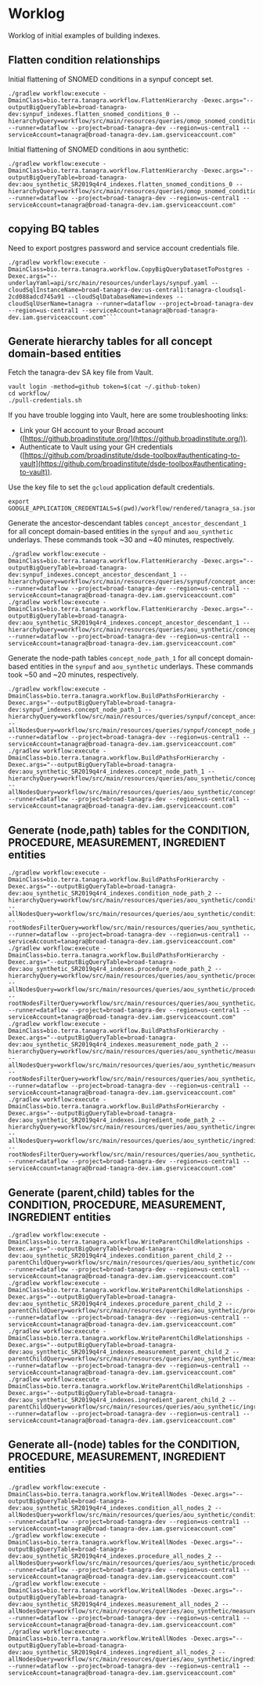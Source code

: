 # Worklog
Worklog of initial examples of building indexes.

## Flatten condition relationships
Initial flattening of SNOMED conditions in a synpuf concept set.

```
./gradlew workflow:execute -DmainClass=bio.terra.tanagra.workflow.FlattenHierarchy -Dexec.args="--outputBigQueryTable=broad-tanagra-dev:synpuf_indexes.flatten_snomed_conditions_0 --hierarchyQuery=workflow/src/main/resources/queries/omop_snomed_condition_relations.sql --runner=dataflow --project=broad-tanagra-dev --region=us-central1 --serviceAccount=tanagra@broad-tanagra-dev.iam.gserviceaccount.com"
```

Initial flattening of SNOMED conditions in aou synthetic:

```
./gradlew workflow:execute -DmainClass=bio.terra.tanagra.workflow.FlattenHierarchy -Dexec.args="--outputBigQueryTable=broad-tanagra-dev:aou_synthetic_SR2019q4r4_indexes.flatten_snomed_conditions_0 --hierarchyQuery=workflow/src/main/resources/queries/omop_snomed_condition_relations.sql --runner=dataflow --project=broad-tanagra-dev --region=us-central1 --serviceAccount=tanagra@broad-tanagra-dev.iam.gserviceaccount.com"
```

## copying BQ tables
Need to export postgres password and service account credentials file.
```
./gradlew workflow:execute -DmainClass=bio.terra.tanagra.workflow.CopyBigQueryDatasetToPostgres -Dexec.args="--underlayYaml=api/src/main/resources/underlays/synpuf.yaml --cloudSqlInstanceName=broad-tanagra-dev:us-central1:tanagra-cloudsql-2cd088adcd745a91 --cloudSqlDatabaseName=indexes --cloudSqlUserName=tanagra --runner=dataflow --project=broad-tanagra-dev --region=us-central1 --serviceAccount=tanagra@broad-tanagra-dev.iam.gserviceaccount.com"```
```

## Generate hierarchy tables for all concept domain-based entities
Fetch the tanagra-dev SA key file from Vault.
```
vault login -method=github token=$(cat ~/.github-token)
cd workflow/
./pull-credentials.sh
```
If you have trouble logging into Vault, here are some troubleshooting links:
- Link your GH account to your Broad account ([https://github.broadinstitute.org/](https://github.broadinstitute.org/)).
- Authenticate to Vault using your GH credentials ([https://github.com/broadinstitute/dsde-toolbox#authenticating-to-vault](https://github.com/broadinstitute/dsde-toolbox#authenticating-to-vault)).

Use the key file to set the `gcloud` application default credentials.
```
export GOOGLE_APPLICATION_CREDENTIALS=$(pwd)/workflow/rendered/tanagra_sa.json
```

Generate the ancestor-descendant tables `concept_ancestor_descendant_1` for all concept domain-based entities in the `synpuf` and `aou_synthetic` underlays.
These commands took ~30 and ~40 minutes, respectively.
```
./gradlew workflow:execute -DmainClass=bio.terra.tanagra.workflow.FlattenHierarchy -Dexec.args="--outputBigQueryTable=broad-tanagra-dev:synpuf_indexes.concept_ancestor_descendant_1 --hierarchyQuery=workflow/src/main/resources/queries/synpuf/concept_ancestor_descendant_1.sql --runner=dataflow --project=broad-tanagra-dev --region=us-central1 --serviceAccount=tanagra@broad-tanagra-dev.iam.gserviceaccount.com"
./gradlew workflow:execute -DmainClass=bio.terra.tanagra.workflow.FlattenHierarchy -Dexec.args="--outputBigQueryTable=broad-tanagra-dev:aou_synthetic_SR2019q4r4_indexes.concept_ancestor_descendant_1 --hierarchyQuery=workflow/src/main/resources/queries/aou_synthetic/concept_ancestor_descendant_1.sql --runner=dataflow --project=broad-tanagra-dev --region=us-central1 --serviceAccount=tanagra@broad-tanagra-dev.iam.gserviceaccount.com"
```

Generate the node-path tables `concept_node_path_1` for all concept domain-based entities in the `synpuf` and `aou_synthetic` underlays.
These commands took ~50 and ~20 minutes, respectively.
```
./gradlew workflow:execute -DmainClass=bio.terra.tanagra.workflow.BuildPathsForHierarchy -Dexec.args="--outputBigQueryTable=broad-tanagra-dev:synpuf_indexes.concept_node_path_1 --hierarchyQuery=workflow/src/main/resources/queries/synpuf/concept_ancestor_descendant_1.sql --allNodesQuery=workflow/src/main/resources/queries/synpuf/concept_node_path_allnodes_1.sql --runner=dataflow --project=broad-tanagra-dev --region=us-central1 --serviceAccount=tanagra@broad-tanagra-dev.iam.gserviceaccount.com"
./gradlew workflow:execute -DmainClass=bio.terra.tanagra.workflow.BuildPathsForHierarchy -Dexec.args="--outputBigQueryTable=broad-tanagra-dev:aou_synthetic_SR2019q4r4_indexes.concept_node_path_1 --hierarchyQuery=workflow/src/main/resources/queries/aou_synthetic/concept_ancestor_descendant_1.sql --allNodesQuery=workflow/src/main/resources/queries/aou_synthetic/concept_node_path_allnodes_1.sql --runner=dataflow --project=broad-tanagra-dev --region=us-central1 --serviceAccount=tanagra@broad-tanagra-dev.iam.gserviceaccount.com"
```

## Generate (node,path) tables for the CONDITION, PROCEDURE, MEASUREMENT, INGREDIENT entities
```
./gradlew workflow:execute -DmainClass=bio.terra.tanagra.workflow.BuildPathsForHierarchy -Dexec.args="--outputBigQueryTable=broad-tanagra-dev:aou_synthetic_SR2019q4r4_indexes.condition_node_path_2 --hierarchyQuery=workflow/src/main/resources/queries/aou_synthetic/condition_parentchild_2.sql --allNodesQuery=workflow/src/main/resources/queries/aou_synthetic/condition_allnodes_2.sql --rootNodesFilterQuery=workflow/src/main/resources/queries/aou_synthetic/condition_rootnodesfilter_2.sql --runner=dataflow --project=broad-tanagra-dev --region=us-central1 --serviceAccount=tanagra@broad-tanagra-dev.iam.gserviceaccount.com"
./gradlew workflow:execute -DmainClass=bio.terra.tanagra.workflow.BuildPathsForHierarchy -Dexec.args="--outputBigQueryTable=broad-tanagra-dev:aou_synthetic_SR2019q4r4_indexes.procedure_node_path_2 --hierarchyQuery=workflow/src/main/resources/queries/aou_synthetic/procedure_parentchild_2.sql --allNodesQuery=workflow/src/main/resources/queries/aou_synthetic/procedure_allnodes_2.sql --rootNodesFilterQuery=workflow/src/main/resources/queries/aou_synthetic/procedure_rootnodesfilter_2.sql --runner=dataflow --project=broad-tanagra-dev --region=us-central1 --serviceAccount=tanagra@broad-tanagra-dev.iam.gserviceaccount.com"
./gradlew workflow:execute -DmainClass=bio.terra.tanagra.workflow.BuildPathsForHierarchy -Dexec.args="--outputBigQueryTable=broad-tanagra-dev:aou_synthetic_SR2019q4r4_indexes.measurement_node_path_2 --hierarchyQuery=workflow/src/main/resources/queries/aou_synthetic/measurement_parentchild_2.sql --allNodesQuery=workflow/src/main/resources/queries/aou_synthetic/measurement_allnodes_2.sql --rootNodesFilterQuery=workflow/src/main/resources/queries/aou_synthetic/measurement_rootnodesfilter_2.sql --runner=dataflow --project=broad-tanagra-dev --region=us-central1 --serviceAccount=tanagra@broad-tanagra-dev.iam.gserviceaccount.com"
./gradlew workflow:execute -DmainClass=bio.terra.tanagra.workflow.BuildPathsForHierarchy -Dexec.args="--outputBigQueryTable=broad-tanagra-dev:aou_synthetic_SR2019q4r4_indexes.ingredient_node_path_2 --hierarchyQuery=workflow/src/main/resources/queries/aou_synthetic/ingredient_parentchild_2.sql --allNodesQuery=workflow/src/main/resources/queries/aou_synthetic/ingredient_allnodes_2.sql --rootNodesFilterQuery=workflow/src/main/resources/queries/aou_synthetic/ingredient_rootnodesfilter_2.sql --runner=dataflow --project=broad-tanagra-dev --region=us-central1 --serviceAccount=tanagra@broad-tanagra-dev.iam.gserviceaccount.com"
```

## Generate (parent,child) tables for the CONDITION, PROCEDURE, MEASUREMENT, INGREDIENT entities
```
./gradlew workflow:execute -DmainClass=bio.terra.tanagra.workflow.WriteParentChildRelationships -Dexec.args="--outputBigQueryTable=broad-tanagra-dev:aou_synthetic_SR2019q4r4_indexes.condition_parent_child_2 --parentChildQuery=workflow/src/main/resources/queries/aou_synthetic/condition_parentchild_2.sql --runner=dataflow --project=broad-tanagra-dev --region=us-central1 --serviceAccount=tanagra@broad-tanagra-dev.iam.gserviceaccount.com"
./gradlew workflow:execute -DmainClass=bio.terra.tanagra.workflow.WriteParentChildRelationships -Dexec.args="--outputBigQueryTable=broad-tanagra-dev:aou_synthetic_SR2019q4r4_indexes.procedure_parent_child_2 --parentChildQuery=workflow/src/main/resources/queries/aou_synthetic/procedure_parentchild_2.sql --runner=dataflow --project=broad-tanagra-dev --region=us-central1 --serviceAccount=tanagra@broad-tanagra-dev.iam.gserviceaccount.com"
./gradlew workflow:execute -DmainClass=bio.terra.tanagra.workflow.WriteParentChildRelationships -Dexec.args="--outputBigQueryTable=broad-tanagra-dev:aou_synthetic_SR2019q4r4_indexes.measurement_parent_child_2 --parentChildQuery=workflow/src/main/resources/queries/aou_synthetic/measurement_parentchild_2.sql --runner=dataflow --project=broad-tanagra-dev --region=us-central1 --serviceAccount=tanagra@broad-tanagra-dev.iam.gserviceaccount.com"
./gradlew workflow:execute -DmainClass=bio.terra.tanagra.workflow.WriteParentChildRelationships -Dexec.args="--outputBigQueryTable=broad-tanagra-dev:aou_synthetic_SR2019q4r4_indexes.ingredient_parent_child_2 --parentChildQuery=workflow/src/main/resources/queries/aou_synthetic/ingredient_parentchild_2.sql --runner=dataflow --project=broad-tanagra-dev --region=us-central1 --serviceAccount=tanagra@broad-tanagra-dev.iam.gserviceaccount.com"
```

## Generate all-(node) tables for the CONDITION, PROCEDURE, MEASUREMENT, INGREDIENT entities
```
./gradlew workflow:execute -DmainClass=bio.terra.tanagra.workflow.WriteAllNodes -Dexec.args="--outputBigQueryTable=broad-tanagra-dev:aou_synthetic_SR2019q4r4_indexes.condition_all_nodes_2 --allNodesQuery=workflow/src/main/resources/queries/aou_synthetic/condition_allnodes_2.sql --runner=dataflow --project=broad-tanagra-dev --region=us-central1 --serviceAccount=tanagra@broad-tanagra-dev.iam.gserviceaccount.com"
./gradlew workflow:execute -DmainClass=bio.terra.tanagra.workflow.WriteAllNodes -Dexec.args="--outputBigQueryTable=broad-tanagra-dev:aou_synthetic_SR2019q4r4_indexes.procedure_all_nodes_2 --allNodesQuery=workflow/src/main/resources/queries/aou_synthetic/procedure_allnodes_2.sql --runner=dataflow --project=broad-tanagra-dev --region=us-central1 --serviceAccount=tanagra@broad-tanagra-dev.iam.gserviceaccount.com"
./gradlew workflow:execute -DmainClass=bio.terra.tanagra.workflow.WriteAllNodes -Dexec.args="--outputBigQueryTable=broad-tanagra-dev:aou_synthetic_SR2019q4r4_indexes.measurement_all_nodes_2 --allNodesQuery=workflow/src/main/resources/queries/aou_synthetic/measurement_allnodes_2.sql --runner=dataflow --project=broad-tanagra-dev --region=us-central1 --serviceAccount=tanagra@broad-tanagra-dev.iam.gserviceaccount.com"
./gradlew workflow:execute -DmainClass=bio.terra.tanagra.workflow.WriteAllNodes -Dexec.args="--outputBigQueryTable=broad-tanagra-dev:aou_synthetic_SR2019q4r4_indexes.ingredient_all_nodes_2 --allNodesQuery=workflow/src/main/resources/queries/aou_synthetic/ingredient_allnodes_2.sql --runner=dataflow --project=broad-tanagra-dev --region=us-central1 --serviceAccount=tanagra@broad-tanagra-dev.iam.gserviceaccount.com"
```
